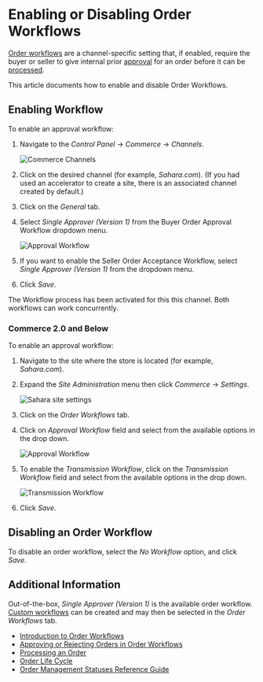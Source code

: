 # Enabling or Disabling Order Workflows

[Order workflows](./introduction-to-order-workflows.md) are a channel-specific setting that, if enabled, require the buyer or seller to give internal prior [approval](./approving-or-rejecting-orders-in-order-workflows.md) for an order before it can be [processed](../orders/processing-an-order.md).

This article documents how to enable and disable Order Workflows.

## Enabling Workflow

To enable an approval workflow:

1. Navigate to the _Control Panel_ &rarr; _Commerce_ &rarr; _Channels_.

    ![Commerce Channels](./enabling-or-disabling-order-workflows/images/04.png)

1. Click on the desired channel (for example, _Sahara.com_). (If you had used an accelerator to create a site, there is an associated channel created by default.)
1. Click on the _General_ tab.
1. Select _Single Approver (Version 1)_ from the Buyer Order Approval Workflow dropdown menu.

    ![Approval Workflow](./enabling-or-disabling-order-workflows/images/03.png)

1. If you want to enable the Seller Order Acceptance Workflow, select  _Single Approver (Version 1)_ from the dropdown menu.
1. Click _Save_.

The Workflow process has been activated for this this channel. Both workflows can work concurrently.

### Commerce 2.0 and Below

To enable an approval workflow:

1. Navigate to the site where the store is located (for example, _Sahara.com_).
1. Expand the _Site Administration_ menu then click _Commerce_ → _Settings_.

    ![Sahara site settings](./enabling-or-disabling-order-workflows/images/05.png)

1. Click on the _Order Workflows_ tab.
1. Click on _Approval Workflow_ field and select from the available options in the drop down.

   ![Approval Workflow](./enabling-or-disabling-order-workflows/images/01.png)

1. To enable the _Transmission Workflow_, click on the _Transmission Workflow_ field and select from the available options in the drop down.

   ![Transmission Workflow](./enabling-or-disabling-order-workflows/images/02.png)

1. Click _Save_.

## Disabling an Order Workflow

To disable an order workflow, select the _No Workflow_ option, and click _Save_.

## Additional Information

Out-of-the-box, _Single Approver (Version 1)_ is the available order workflow. [Custom workflows](https://learn.liferay.com/dxp-7.x/process-automation/workflow/user-guide/introduction-to-workflow.html) can be created and may then be selected in the _Order Workflows_ tab.

* [Introduction to Order Workflows](./introduction-to-order-workflows.md)
* [Approving or Rejecting Orders in Order Workflows](approving-or-rejecting-orders-in-order-workflows.md)
* [Processing an Order](../orders/processing-an-order.md)
* [Order Life Cycle](../orders/order-life-cycle.md)
* [Order Management Statuses Reference Guide](../orders/order-management-statuses-reference-guide.md)
